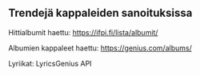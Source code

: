 ## Trendejä kappaleiden sanoituksissa
 
Hittialbumit haettu: https://ifpi.fi/lista/albumit/

Albumien kappaleet haettu: https://genius.com/albums/

Lyriikat: LyricsGenius API
